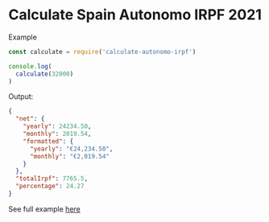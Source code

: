 # Calculate Spain Autonomo IRPF 2021

Example
```js
const calculate = require('calculate-autonomo-irpf')

console.log(
  calculate(32000)
)
```

Output:
```json
{
  "net": {
    "yearly": 24234.50,
    "monthly": 2019.54,
    "formatted": {
      "yearly": "€24,234.50",
      "monthly": "€2,019.54"
    }
  },
  "totalIrpf": 7765.5,
  "percentage": 24.27
}
```

See full example [here](https://github.com/Sansossio/calculate-autonomo-irpf/tree/master/example)